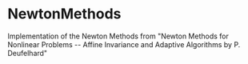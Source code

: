 # NewtonMethods
Implementation of the Newton Methods from "Newton Methods for Nonlinear Problems -- Affine Invariance and Adaptive Algorithms by P. Deufelhard"
